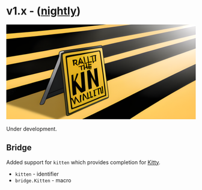 # v1.x - ([nightly](../install/selfupdate.md))

![](./v1.x/banner.png)

Under development.

## Bridge

Added support for `kitten` which provides completion for [Kitty](https://sw.kovidgoyal.net/kitty/).

- `kitten` - identifier
- `bridge.Kitten` - macro
